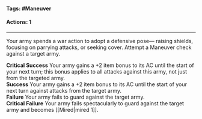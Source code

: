 #### Tags: #Maneuver 
#### Actions: 1
---
Your army spends a war action to adopt a defensive pose— raising shields, focusing on parrying attacks, or seeking cover. Attempt a Maneuver check against a target army.  
  
**Critical Success** Your army gains a +2 item bonus to its AC until the start of your next turn; this bonus applies to all attacks against this army, not just from the targeted army.  
**Success** Your army gains a +2 item bonus to its AC until the start of your next turn against attacks from the target army.  
**Failure** Your army fails to guard against the target army.  
**Critical Failure** Your army fails spectacularly to guard against the target army and becomes [[Mired|mired 1]].